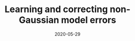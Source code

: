 ---
title: "Learning and correcting non-Gaussian model errors"
collection: preprints
authors: 'D. Smyl, TN. Tallman, JA. Black, A. Hauptmann, D. Liu'
date: 2020-05-29
---